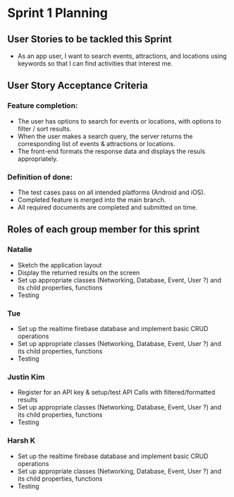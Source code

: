 # Sprint 1 Planning

## User Stories to be tackled this Sprint

- As an app user, I want to search events, attractions, and locations using keywords so that I can find activities that interest me.<br>

## User Story Acceptance Criteria

### Feature completion:

- The user has options to search for events or locations, with options to filter / sort results.
- When the user makes a search query, the server returns the corresponding list of events & attractions or locations.
- The front-end formats the response data and displays the resuls appropriately.

### Definition of done:

- The test cases pass on all intended platforms (Android and iOS).
- Completed feature is merged into the main branch.
- All required documents are completed and submitted on time.

## Roles of each group member for this sprint

### Natalie

- Sketch the application layout
- Display the returned results on the screen
- Set up appropriate classes (Networking, Database, Event, User ?) and its child properties, functions
- Testing

### Tue

- Set up the realtime firebase database and implement basic CRUD operations
- Set up appropriate classes (Networking, Database, Event, User ?) and its child properties, functions
- Testing

### Justin Kim

- Register for an API key & setup/test API Calls with filtered/formatted results
- Set up appropriate classes (Networking, Database, Event, User ?) and its child properties, functions
- Testing

### Harsh K

- Set up the realtime firebase database and implement basic CRUD operations
- Set up appropriate classes (Networking, Database, Event, User ?) and its child properties, functions
- Testing
